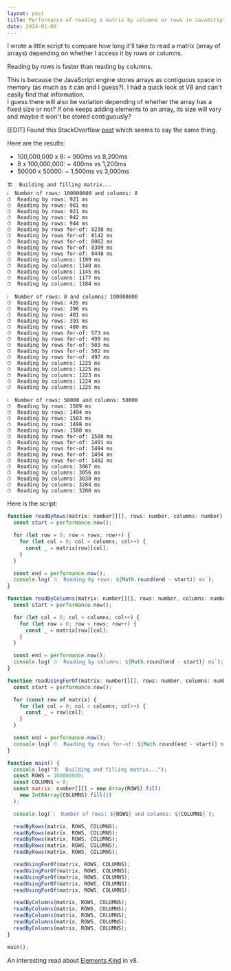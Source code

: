 ```yaml
---
layout: post
title: Performance of reading a matrix by columns or rows in JavaScript
date: 2024-01-08
---
```


I wrote a little script to compare how long it'll take to read a matrix (array of arrays) depending on whether I access it by rows or columns.

Reading by rows is faster than reading by columns.

This is because the JavaScript engine stores arrays as contiguous space in memory (as much as it can and I guess?). I had a quick look at V8 and can't easily find that information.  
I guess there will also be variation depending of whether the array has a fixed size or not? If one keeps adding elements to an array, its size will vary and maybe it won't be stored contiguously?

[EDIT] Found this StackOverflow [post](https://stackoverflow.com/questions/37645340/does-v8-still-have-c-style-arrays-that-are-contiguous-blocks-of-memory-and-how) which seems to say the same thing.

Here are the results:

- 100,000,000 x 8: ~ 900ms vs 8,200ms
- 8 x 100,000,000: ~ 400ms vs 1,200ms
- 50000 x 50000: ~ 1,500ms vs 3,000ms

```
🏗  Building and filling matrix...
ℹ️  Number of rows: 100000000 and columns: 8
⏱  Reading by rows: 921 ms
⏱  Reading by rows: 981 ms
⏱  Reading by rows: 921 ms
⏱  Reading by rows: 942 ms
⏱  Reading by rows: 944 ms
⏱  Reading by rows for-of: 8238 ms
⏱  Reading by rows for-of: 8142 ms
⏱  Reading by rows for-of: 8062 ms
⏱  Reading by rows for-of: 8309 ms
⏱  Reading by rows for-of: 8448 ms
⏱  Reading by columns: 1199 ms
⏱  Reading by columns: 1148 ms
⏱  Reading by columns: 1145 ms
⏱  Reading by columns: 1177 ms
⏱  Reading by columns: 1184 ms

ℹ️  Number of rows: 8 and columns: 100000000
⏱  Reading by rows: 435 ms
⏱  Reading by rows: 396 ms
⏱  Reading by rows: 401 ms
⏱  Reading by rows: 393 ms
⏱  Reading by rows: 480 ms
⏱  Reading by rows for-of: 573 ms
⏱  Reading by rows for-of: 499 ms
⏱  Reading by rows for-of: 503 ms
⏱  Reading by rows for-of: 502 ms
⏱  Reading by rows for-of: 497 ms
⏱  Reading by columns: 1225 ms
⏱  Reading by columns: 1225 ms
⏱  Reading by columns: 1223 ms
⏱  Reading by columns: 1224 ms
⏱  Reading by columns: 1225 ms

ℹ️  Number of rows: 50000 and columns: 50000
⏱  Reading by rows: 1509 ms
⏱  Reading by rows: 1494 ms
⏱  Reading by rows: 1503 ms
⏱  Reading by rows: 1498 ms
⏱  Reading by rows: 1500 ms
⏱  Reading by rows for-of: 1500 ms
⏱  Reading by rows for-of: 1491 ms
⏱  Reading by rows for-of: 1494 ms
⏱  Reading by rows for-of: 1494 ms
⏱  Reading by rows for-of: 1492 ms
⏱  Reading by columns: 3067 ms
⏱  Reading by columns: 3056 ms
⏱  Reading by columns: 3038 ms
⏱  Reading by columns: 3284 ms
⏱  Reading by columns: 3200 ms
```

Here is the script:

```js
function readByRows(matrix: number[][], rows: number, columns: number) {
  const start = performance.now();

  for (let row = 0; row < rows; row++) {
    for (let col = 0; col < columns; col++) {
      const _ = matrix[row][col];
    }
  }

  const end = performance.now();
  console.log(`⏱  Reading by rows: ${Math.round(end - start)} ms`);
}

function readByColumns(matrix: number[][], rows: number, columns: number) {
  const start = performance.now();

  for (let col = 0; col < columns; col++) {
    for (let row = 0; row < rows; row++) {
      const _ = matrix[row][col];
    }
  }

  const end = performance.now();
  console.log(`⏱  Reading by columns: ${Math.round(end - start)} ms`);
}

function readUsingForOf(matrix: number[][], rows: number, columns: number) {
  const start = performance.now();

  for (const row of matrix) {
    for (let col = 0; col < columns; col++) {
      const _ = row[col];
    }
  }

  const end = performance.now();
  console.log(`⏱  Reading by rows for-of: ${Math.round(end - start)} ms`);
}

function main() {
  console.log("🏗  Building and filling matrix...");
  const ROWS = 100000000;
  const COLUMNS = 8;
  const matrix: number[][] = new Array(ROWS).fill(
    new Int8Array(COLUMNS).fill(1)
  );

  console.log(`ℹ️  Number of rows: ${ROWS} and columns: ${COLUMNS}`);

  readByRows(matrix, ROWS, COLUMNS);
  readByRows(matrix, ROWS, COLUMNS);
  readByRows(matrix, ROWS, COLUMNS);
  readByRows(matrix, ROWS, COLUMNS);
  readByRows(matrix, ROWS, COLUMNS);

  readUsingForOf(matrix, ROWS, COLUMNS);
  readUsingForOf(matrix, ROWS, COLUMNS);
  readUsingForOf(matrix, ROWS, COLUMNS);
  readUsingForOf(matrix, ROWS, COLUMNS);
  readUsingForOf(matrix, ROWS, COLUMNS);

  readByColumns(matrix, ROWS, COLUMNS);
  readByColumns(matrix, ROWS, COLUMNS);
  readByColumns(matrix, ROWS, COLUMNS);
  readByColumns(matrix, ROWS, COLUMNS);
  readByColumns(matrix, ROWS, COLUMNS);
}

main();
```

An interesting read about [Elements Kind](https://v8.dev/blog/elements-kinds) in v8.
